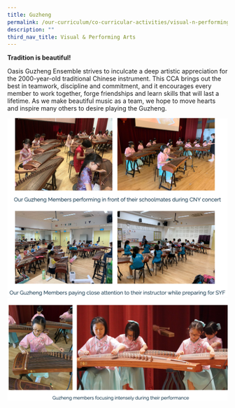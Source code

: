 ```yaml
---
title: Guzheng
permalink: /our-curriculum/co-curricular-activities/visual-n-performing-arts/guzheng/
description: ""
third_nav_title: Visual & Performing Arts
---
```

**Tradition is beautiful!**

Oasis Guzheng Ensemble strives to inculcate a deep artistic appreciation for the 2000-year-old traditional Chinese instrument. This CCA brings out the best in teamwork, discipline and commitment, and it encourages every member to work together, forge friendships and learn skills that will last a lifetime. As we make beautiful music as a team, we hope to move hearts and inspire many others to desire playing the Guzheng.

![](/images/guzheng.png)
![](/images/guzheng2.png)